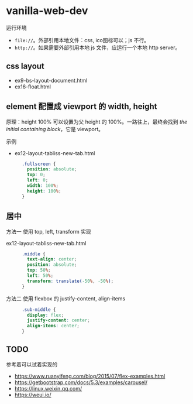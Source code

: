 # vanilla-web-dev

运行环境

- `file://`。外部引用本地文件：css, ico图标可以；js 不行。
- `http://`。如果需要外部引用本地 js 文件，应运行一个本地 http server。

## css layout

- ex9-bs-layout-document.html
- ex16-float.html

## element 配置成 viewport 的 width, height

原理：height 100% 可以设置为父 height 的 100%。一路往上，最终会找到 *the initial containing block*，它是 viewport。

示例

- ex12-layout-tabliss-new-tab.html

```css
      .fullscreen {
        position: absolute;
        top: 0;
        left: 0;
        width: 100%;
        height: 100%;
      }
```

## 居中

方法一 使用 top, left, transform 实现

ex12-layout-tabliss-new-tab.html

```css
      .middle {
        text-align: center;
        position: absolute;
        top: 50%;
        left: 50%;
        transform: translate(-50%, -50%);
      }
```

方法二 使用 flexbox 的 justify-content, align-items

```css
      .sub-middle {
        display: flex;
        justify-content: center;
        align-items: center;
      }
```

## TODO

参考着可以试着实现的

- https://www.ruanyifeng.com/blog/2015/07/flex-examples.html
- https://getbootstrap.com/docs/5.3/examples/carousel/
- https://linux.weixin.qq.com/
- https://weui.io/

